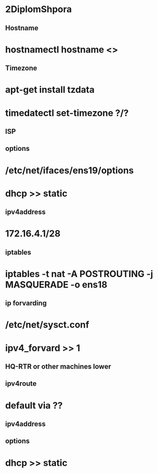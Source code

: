 # 2DiplomShpora

## Hostname
# hostnamectl hostname <>

## Timezone
# apt-get install tzdata
# timedatectl set-timezone ?/?

## ISP
## options
# /etc/net/ifaces/ens19/options
# dhcp >> static
## ipv4address
# 172.16.4.1/28
## iptables
# iptables -t nat -A POSTROUTING -j MASQUERADE -o ens18
## ip forvarding
# /etc/net/sysct.conf
# ipv4_forvard >> 1

## HQ-RTR or other machines lower
## ipv4route
# default via ??
## ipv4address
## options
# dhcp >> static 

